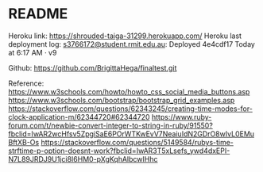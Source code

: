 # README

Heroku link: https://shrouded-taiga-31299.herokuapp.com/
Heroku last deployment log: 
s3766172@student.rmit.edu.au: Deployed 4e4cdf17
Today at 6:17 AM · v9



Github: https://github.com/BrigittaHega/finaltest.git

Reference:
https://www.w3schools.com/howto/howto_css_social_media_buttons.asp
https://www.w3schools.com/bootstrap/bootstrap_grid_examples.asp
https://stackoverflow.com/questions/62343245/creating-time-modes-for-clock-application-m/62344720#62344720
https://www.ruby-forum.com/t/newbie-convert-integer-to-string-in-ruby/91550?fbclid=IwAR2wcHfsv5ZpgiSaE6POrWTKwEvV7NeaiuIdN2GDrO8wIvL0EMuBftXB-Os
https://stackoverflow.com/questions/5149584/rubys-time-strftime-p-option-doesnt-work?fbclid=IwAR3T5xLsefs_ywd4dxEPI-N7L89JRDJ9U1jci8I6HM0-pXgKqhAlbcwIHhc
